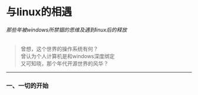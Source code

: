 # 与linux的相遇
###### 那些年被windows所禁锢的思维及遇到linux后的释放
>曾想，这个世界的操作系统有何？  
>曾认为个人计算机是和windows深度绑定  
>又可知晓，那个年代开源世界的风华？
---
### 一、一切的开始




